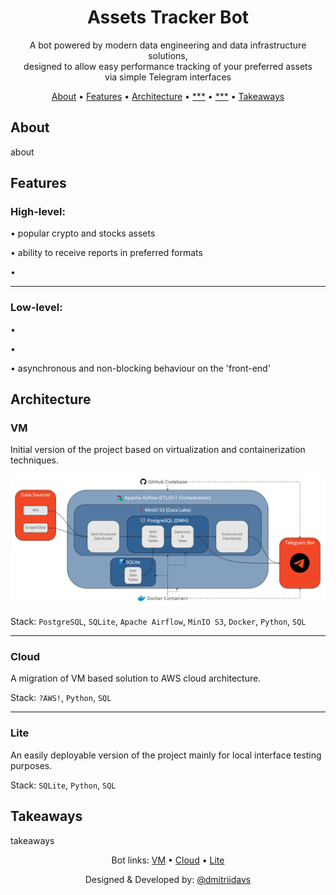 <div align="center">

# Assets Tracker Bot

A bot powered by modern data engineering and data infrastructure solutions,\
designed to allow easy performance tracking of your preferred assets\
via simple Telegram interfaces

[About](#about) •
[Features](#features) •
[Architecture](#architecture) •
[***](#scalability) •
[***](#layers) •
[Takeaways](#takeaways)

</div>

## About

about

## Features

### High-level:

• popular crypto and stocks assets

• ability to receive reports in preferred formats

•

---

### Low-level:

•

•

• asynchronous and non-blocking behaviour on the 'front-end'

## Architecture

### VM

Initial version of the project based on virtualization and containerization techniques.

![VM architecture](pics/arch1.png?raw=true "VM architecture")

Stack: `PostgreSQL`, `SQLite`, `Apache Airflow`, `MinIO S3`, `Docker`,
`Python`, `SQL`

---

### Cloud

A migration of VM based solution to AWS cloud architecture.

Stack: `?AWS!`, `Python`, `SQL`

---

### Lite

An easily deployable version of the project mainly for
local interface testing purposes.

Stack: `SQLite`, `Python`, `SQL`

## Takeaways

takeaways

<div align="center">

Bot links:
[VM](https://t.me/assets_tracker_VM_bot) •
[Cloud](https://t.me/*) •
[Lite](https://t.me/*)

Designed & Developed by: [@dmitriidavs](https://t.me/dmitriidavs)

</div>
